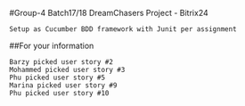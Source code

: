#Group-4 Batch17/18 DreamChasers Project - Bitrix24

    Setup as Cucumber BDD framework with Junit per assignment

##For your information

    Barzy picked user story #2
    Mohammed picked user story #3
    Phu picked user story #5
    Marina picked user story #9
    Phu picked user story #10
